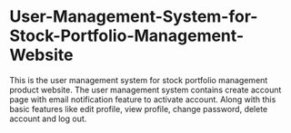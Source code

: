 # User-Management-System-for-Stock-Portfolio-Management-Website
This is the user management system for stock portfolio management product website. The user management system contains create account page with email notification feature to activate account. Along with this basic features like edit profile, view profile, change password, delete account and log out. 
